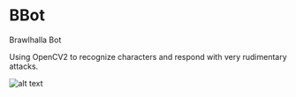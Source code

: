 # BBot
Brawlhalla Bot

Using OpenCV2 to recognize characters and respond with very rudimentary attacks.

![alt text](https://raw.githubusercontent.com/SimonMTS/BBot/master/preview.gif)